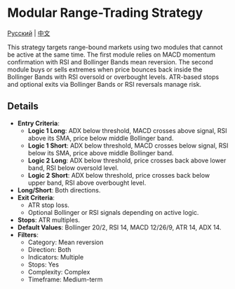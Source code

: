 # Modular Range-Trading Strategy
[Русский](README_ru.md) | [中文](README_cn.md)

This strategy targets range-bound markets using two modules that cannot be active at the same time. The first module relies on MACD momentum confirmation with RSI and Bollinger Bands mean reversion. The second module buys or sells extremes when price bounces back inside the Bollinger Bands with RSI oversold or overbought levels. ATR-based stops and optional exits via Bollinger Bands or RSI reversals manage risk.

## Details

- **Entry Criteria**:
  - **Logic 1 Long**: ADX below threshold, MACD crosses above signal, RSI above its SMA, price below middle Bollinger band.
  - **Logic 1 Short**: ADX below threshold, MACD crosses below signal, RSI below its SMA, price above middle Bollinger band.
  - **Logic 2 Long**: ADX below threshold, price crosses back above lower band, RSI below oversold level.
  - **Logic 2 Short**: ADX below threshold, price crosses back below upper band, RSI above overbought level.
- **Long/Short**: Both directions.
- **Exit Criteria**:
  - ATR stop loss.
  - Optional Bollinger or RSI signals depending on active logic.
- **Stops**: ATR multiples.
- **Default Values**: Bollinger 20/2, RSI 14, MACD 12/26/9, ATR 14, ADX 14.
- **Filters**:
  - Category: Mean reversion
  - Direction: Both
  - Indicators: Multiple
  - Stops: Yes
  - Complexity: Complex
  - Timeframe: Medium-term
